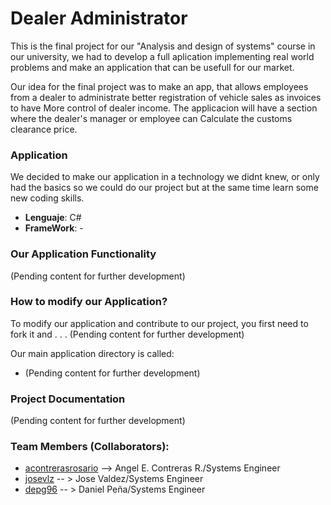 # Dealer Administrator
This is the final project for our "Analysis and design of systems" course in our university, we had to develop a full aplication implementing real world problems and make an application that can be usefull for our market.

Our idea for the final project was to make an app, that allows employees from a dealer to administrate better registration of vehicle sales as invoices to have More control of dealer income. The applicacion will have a section where the dealer's manager or employee can Calculate the customs clearance price.


<h3> Application </h3>


We decided to make our application in a technology we didnt knew, or only had the basics so we could do our project but at the same time learn some new coding skills.

<ul>
  <li><b>Lenguaje</b>: C# </li>
  <li><b>FrameWork</b>: - </li>
</ul>

<h3> Our Application Functionality </h3>

(Pending content for further development)


<h3>How to modify our Application? </h3>

To modify our application and contribute to our project, you first need to fork it and . . . (Pending content for further development)

Our main application directory is called:

<ul>
  <li>(Pending content for further development)</li>
</ul>

<h3>Project Documentation</h3>

(Pending content for further development)

<h3>Team Members (Collaborators):</h3>
<ul>
	<li><a href="https://github.com/acontrerasrosario">acontrerasrosario</a> --> Angel E. Contreras R./Systems Engineer </li>
	<li><a href="https://github.com/Josevlz">josevlz</a> -- > Jose Valdez/Systems Engineer</li>
	<li><a href="https://github.com/depg96">depg96</a> -- > Daniel Peña/Systems Engineer</li>
</ul>
